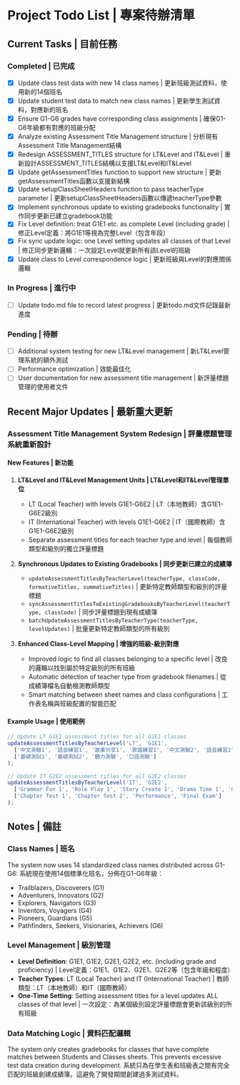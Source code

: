 # Project Todo List | 專案待辦清單

## Current Tasks | 目前任務

### Completed | 已完成
- [x] Update class test data with new 14 class names | 更新班級測試資料，使用新的14個班名
- [x] Update student test data to match new class names | 更新學生測試資料，對應新的班名  
- [x] Ensure G1-G6 grades have corresponding class assignments | 確保G1-G6年級都有對應的班級分配
- [x] Analyze existing Assessment Title Management structure | 分析現有Assessment Title Management結構
- [x] Redesign ASSESSMENT_TITLES structure for LT&Level and IT&Level | 重新設計ASSESSMENT_TITLES結構以支援LT&Level和IT&Level
- [x] Update getAssessmentTitles function to support new structure | 更新getAssessmentTitles函數以支援新結構
- [x] Update setupClassSheetHeaders function to pass teacherType parameter | 更新setupClassSheetHeaders函數以傳遞teacherType參數
- [x] Implement synchronous update to existing gradebooks functionality | 實作同步更新已建立gradebook功能
- [x] Fix Level definition: treat G1E1 etc. as complete Level (including grade) | 修正Level定義：將G1E1等視為完整Level（包含年段）
- [x] Fix sync update logic: one Level setting updates all classes of that Level | 修正同步更新邏輯：一次設定Level就更新所有該Level的班級
- [x] Update class to Level correspondence logic | 更新班級與Level的對應關係邏輯

### In Progress | 進行中
- [ ] Update todo.md file to record latest progress | 更新todo.md文件記錄最新進度

### Pending | 待辦
- [ ] Additional system testing for new LT&Level management | 新LT&Level管理系統的額外測試
- [ ] Performance optimization | 效能最佳化
- [ ] User documentation for new assessment title management | 新評量標題管理的使用者文件

## Recent Major Updates | 最新重大更新

### Assessment Title Management System Redesign | 評量標題管理系統重新設計

#### New Features | 新功能
1. **LT&Level and IT&Level Management Units | LT&Level和IT&Level管理單位**
   - LT (Local Teacher) with levels G1E1-G6E2 | LT（本地教師）含G1E1-G6E2級別
   - IT (International Teacher) with levels G1E1-G6E2 | IT（國際教師）含G1E1-G6E2級別
   - Separate assessment titles for each teacher type and level | 每個教師類型和級別的獨立評量標題

2. **Synchronous Updates to Existing Gradebooks | 同步更新已建立的成績簿**
   - `updateAssessmentTitlesByTeacherLevel(teacherType, classCode, formativeTitles, summativeTitles)` | 更新特定教師類型和級別的評量標題
   - `syncAssessmentTitlesToExistingGradebooksByTeacherLevel(teacherType, classCode)` | 同步評量標題到現有成績簿
   - `batchUpdateAssessmentTitlesByTeacherType(teacherType, levelUpdates)` | 批量更新特定教師類型的所有級別

3. **Enhanced Class-Level Mapping | 增強的班級-級別對應**
   - Improved logic to find all classes belonging to a specific level | 改良的邏輯以找到屬於特定級別的所有班級
   - Automatic detection of teacher type from gradebook filenames | 從成績簿檔名自動檢測教師類型
   - Smart matching between sheet names and class configurations | 工作表名稱與班級配置的智能匹配

#### Example Usage | 使用範例
```javascript
// Update LT G1E1 assessment titles for all G1E1 classes
updateAssessmentTitlesByTeacherLevel('LT', 'G1E1', 
  ['中文測驗1', '語音練習1', '故事分享1', '歌謠練習1', '中文測驗2', '語音練習2', '故事分享2', '歌謠練習2'],
  ['基礎測試1', '基礎測試2', '聽力測驗', '口語測驗']
);

// Update IT G2E2 assessment titles for all G2E2 classes  
updateAssessmentTitlesByTeacherLevel('IT', 'G2E2',
  ['Grammar Fun 1', 'Role Play 1', 'Story Create 1', 'Drama Time 1', 'Grammar Fun 2', 'Role Play 2', 'Story Create 2', 'Drama Time 2'],
  ['Chapter Test 1', 'Chapter Test 2', 'Performance', 'Final Exam']
);
```

## Notes | 備註

### Class Names | 班名
The system now uses 14 standardized class names distributed across G1-G6:
系統現在使用14個標準化班名，分佈在G1-G6年級：

- Trailblazers, Discoverers (G1)
- Adventurers, Innovators (G2)  
- Explorers, Navigators (G3)
- Inventors, Voyagers (G4)
- Pioneers, Guardians (G5)
- Pathfinders, Seekers, Visionaries, Achievers (G6)

### Level Management | 級別管理
- **Level Definition**: G1E1, G1E2, G2E1, G2E2, etc. (including grade and proficiency) | Level定義：G1E1、G1E2、G2E1、G2E2等（包含年級和程度）
- **Teacher Types**: LT (Local Teacher) and IT (International Teacher) | 教師類型：LT（本地教師）和IT（國際教師）
- **One-Time Setting**: Setting assessment titles for a level updates ALL classes of that level | 一次設定：為某個級別設定評量標題會更新該級別的所有班級

### Data Matching Logic | 資料匹配邏輯
The system only creates gradebooks for classes that have complete matches between Students and Classes sheets. This prevents excessive test data creation during development.
系統只為在學生表和班級表之間有完全匹配的班級創建成績簿。這避免了開發期間創建過多測試資料。